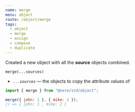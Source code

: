 ```yaml
---
name: merge
menu: object
route: /object/merge
tags:
  - object
  - merge
  - assign
  - compose
  - duplicate
---
```


Created a new object with all the **source** objects combined.

`merge(...sources)`

- `...sources` — the objects to copy the attribute values of

```js
import { merge } from "@nore/std/object";

merge({ john: 1 }, { mike: 2 });
// => { john: 1 , mike: 2 }
```

